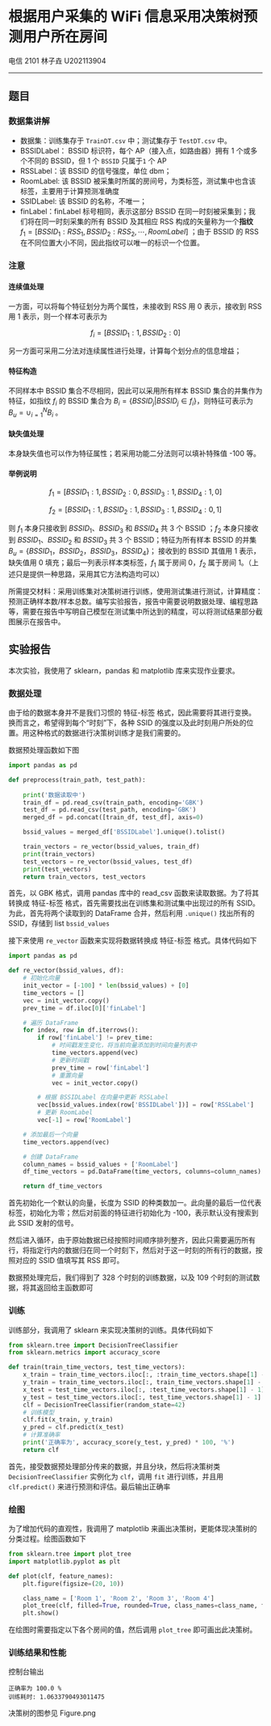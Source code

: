 # 根据用户采集的 WiFi 信息采用决策树预测用户所在房间

电信 2101 林子垚 U202113904

---

## 题目

### 数据集讲解

- 数据集：训练集存于 `TrainDT.csv` 中；测试集存于 `TestDT.csv` 中。 
- BSSIDLabel： BSSID 标识符，每个 AP（接入点，如路由器）拥有 1 个或多个不同的 BSSID，但 1 个 `BSSID` 只属于`1` 个 AP
- RSSLabel：该 BSSID 的信号强度，单位 dbm； 
- RoomLabel: 该 BSSID 被采集时所属的房间号，为类标签，测试集中也含该标签，主要用于计算预测准确度
- SSIDLabel: 该 BSSID 的名称，不唯一； 
- finLabel：finLabel 标号相同，表示这部分 BSSID 在同一时刻被采集到；我们将在同一时刻采集的所有 BSSID 及其相应 RSS 构成的矢量称为一个**指纹** $f_1=[BSSID_1:RSS_1, BSSID_2:RSS_2, \cdots, RoomLabel]$ ；由于 BSSID 的 RSS 在不同位置大小不同，因此指纹可以唯一的标识一个位置。

### 注意

#### 连续值处理

一方面，可以将每个特征划分为两个属性，未接收到 RSS 用 0 表示，接收到 RSS 用 1 表示，则一个样本可表示为

$$f_i=[BSSID_1:1, BSSID_2:0]$$

另一方面可采用二分法对连续属性进行处理，计算每个划分点的信息增益；

#### 特征构造

不同样本中 BSSID 集合不尽相同，因此可以采用所有样本 BSSID 集合的并集作为特征，如指纹 $f_i$ 的 BSSID 集合为 $B_i=\{BSSID_j|BSSID_j\in f_i\}$，则特征可表示为 $B_u=\cup_{i=1}^N B_i$ 。

#### 缺失值处理

本身缺失值也可以作为特征属性；若采用功能二分法则可以填补特殊值 -100 等。


#### 举例说明
$$f_1=[BSSID_1:1,BSSID_2:0,BSSID_3:1,BSSID_4:1,0]$$

$$f_2=[BSSID_1:1,BSSID_2:1,BSSID_3:1,BSSID_4:0,1]$$
	

则 $f_1$ 本身只接收到 $BSSID_1、BSSID_3$ 和 $BSSID_4$ 共 3 个 BSSID ；$f_2$ 本身只接收到 $BSSID_1、BSSID_2$ 和 $BSSID_3$ 共 3 个 BSSID；特征为所有样本 BSSID 的并集 $B_u=\{BSSID_1，BSSID_2，BSSID_3，BSSID_4\}$； 接收到的 BSSID 其值用 1 表示，缺失值用 0 填充；最后一列表示样本类标签，$f_1$ 属于房间 0，$f_2$ 属于房间 1。（上述只是提供一种思路，采用其它方法构造均可以）


所需提交材料：采用训练集对决策树进行训练，使用测试集进行测试，计算精度：预测正确样本数/样本总数。编写实验报告，报告中需要说明数据处理、编程思路等，需要在报告中写明自己模型在测试集中所达到的精度，可以将测试结果部分截图展示在报告中。

## 实验报告

本次实验，我使用了 sklearn，pandas 和 matplotlib 库来实现作业要求。

### 数据处理

由于给的数据本身并不是我们习惯的 特征-标签 格式，因此需要将其进行变换。换而言之，希望得到每个“时刻”下，各种 SSID 的强度以及此时刻用户所处的位置。用这种格式的数据进行决策树训练才是我们需要的。

数据预处理函数如下图

```python
import pandas as pd

def preprocess(train_path, test_path):
    
    print('数据读取中')
    train_df = pd.read_csv(train_path, encoding='GBK')
    test_df = pd.read_csv(test_path, encoding='GBK')
    merged_df = pd.concat([train_df, test_df], axis=0)

    bssid_values = merged_df['BSSIDLabel'].unique().tolist()

    train_vectors = re_vector(bssid_values, train_df)
    print(train_vectors)
    test_vectors = re_vector(bssid_values, test_df)
    print(test_vectors)
    return train_vectors, test_vectors
```

首先，以 GBK 格式，调用 pandas 库中的 read_csv 函数来读取数据。为了将其转换成 特征-标签 格式，首先需要找出在训练集和测试集中出现过的所有 SSID。为此，首先将两个读取到的 DataFrame 合并，然后利用 `.unique()` 找出所有的 SSID，存储到 list `bssid_values`

接下来使用 `re_vector` 函数来实现将数据转换成 特征-标签 格式。具体代码如下

```python
import pandas as pd

def re_vector(bssid_values, df):
    # 初始化向量
    init_vector = [-100] * len(bssid_values) + [0]
    time_vectors = []
    vec = init_vector.copy()
    prev_time = df.iloc[0]['finLabel']

    # 遍历 DataFrame
    for index, row in df.iterrows():
        if row['finLabel'] != prev_time:
            # 时间戳发生变化，将当前向量添加到时间向量列表中
            time_vectors.append(vec)
            # 更新时间戳
            prev_time = row['finLabel']
            # 重置向量
            vec = init_vector.copy()

        # 根据 BSSIDLabel 在向量中更新 RSSLabel
        vec[bssid_values.index(row['BSSIDLabel'])] = row['RSSLabel']
        # 更新 RoomLabel
        vec[-1] = row['RoomLabel']

    # 添加最后一个向量
    time_vectors.append(vec)

    # 创建 DataFrame
    column_names = bssid_values + ['RoomLabel']
    df_time_vectors = pd.DataFrame(time_vectors, columns=column_names)

    return df_time_vectors
```

首先初始化一个默认的向量，长度为 SSID 的种类数加一。此向量的最后一位代表标签，初始化为零；然后对前面的特征进行初始化为 -100，表示默认没有搜索到此 SSID 发射的信号。

然后进入循环，由于原始数据已经按照时间顺序排列整齐，因此只需要遍历所有行，将指定行内的数据归在同一个时刻下，然后对于这一时刻的所有行的数据，按照对应的 SSID 值填写其 RSS 即可。

数据预处理完后，我们得到了 328 个时刻的训练数据，以及 109 个时刻的测试数据，将其返回给主函数即可

### 训练

训练部分，我调用了 sklearn 来实现决策树的训练。具体代码如下

```python
from sklearn.tree import DecisionTreeClassifier
from sklearn.metrics import accuracy_score

def train(train_time_vectors, test_time_vectors):
    x_train = train_time_vectors.iloc[:, :train_time_vectors.shape[1] - 1]
    y_train = train_time_vectors.iloc[:, train_time_vectors.shape[1] - 1]
    x_test = test_time_vectors.iloc[:, :test_time_vectors.shape[1] - 1]
    y_test = test_time_vectors.iloc[:, test_time_vectors.shape[1] - 1]
    clf = DecisionTreeClassifier(random_state=42)
    # 训练模型
    clf.fit(x_train, y_train)
    y_pred = clf.predict(x_test)
    # 计算准确率
    print('正确率为', accuracy_score(y_test, y_pred) * 100, '%')
    return clf
```

首先，接受数据预处理部分传来的数据，并且分块，然后将决策树类 `DecisionTreeClassifier` 实例化为 `clf`，调用 `fit` 进行训练，并且用 `clf.predict()` 来进行预测和评估。最后输出正确率

### 绘图

为了增加代码的直观性，我调用了 matplotlib 来画出决策树，更能体现决策树的分类过程。绘图函数如下

```python
from sklearn.tree import plot_tree
import matplotlib.pyplot as plt

def plot(clf, feature_names):
    plt.figure(figsize=(20, 10))

    class_name = ['Room 1', 'Room 2', 'Room 3', 'Room 4']
    plot_tree(clf, filled=True, rounded=True, class_names=class_name, feature_names=feature_names)
    plt.show()
```

在绘图时需要指定以下各个房间的值，然后调用 `plot_tree` 即可画出此决策树。

### 训练结果和性能

控制台输出

```
正确率为 100.0 %
训练耗时: 1.0633790493011475
```

决策树的图参见 Figure.png